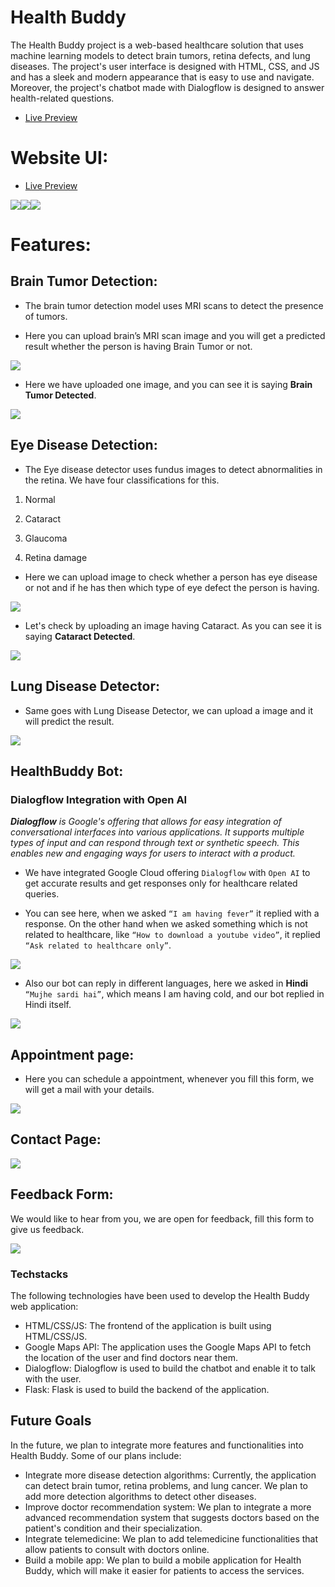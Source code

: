 # Health Buddy
 
The Health Buddy project is a web-based healthcare solution that uses machine learning models to detect brain tumors, retina defects, and lung diseases. The project's user interface is designed with HTML, CSS, and JS and has a sleek and modern appearance that is easy to use and navigate. Moreover, the project's chatbot made with Dialogflow is designed to answer health-related questions.

  - [Live Preview](https://health-buddy-enjmthwghq-el.a.run.app/)


# Website UI:
  - [Live Preview](https://health-buddy-enjmthwghq-el.a.run.app/)

![](https://lh3.googleusercontent.com/WE3QQRivjDwd3RZOi-uTCzMnajaUr6hi4MNmSiRM0r_1GEa96NdyOP5WEbDaqxCus2OZZiNzHc6tfUQpJaPKgXeKR7u4_pRWWloXYtYz_97LEErNsswFnK6Mt-zfka-HUo90iY7k2Yrl0xpX5EWVSWE)![](https://lh3.googleusercontent.com/hYdf9AvPQUJVzUCIKa1NcBB7sWKd1UzlfMyOKVpc-mCoSaTd1FiPoQwP02eeB1XfkY7KFympNR3qj4tjB4RYEyBbZ701m5godXzUD1AB9piBl_sRvG-jErZxUszuHFbGebJ2OYs6L3VN0ydFIvQMb9k)![](https://lh5.googleusercontent.com/n_w-FAftpjf6f5GccRQLtkkvTEoqu4hwSx3PMed9xE1LpJ_IymK5WyA9WUtahAg8XOsJCnDOVEl0Y76go_K-INQhP-J-kF8TjZLnhoH9dhGzSvHnhlotiyhc27Uqh6nZbsOcgfko5TcYz7pnCU6Rxd0)

  

# Features:

## Brain Tumor Detection:

- The brain tumor detection model uses MRI scans to detect the presence of tumors.

- Here you can upload brain’s MRI scan image and you will get a predicted result whether the person is having Brain Tumor or not.

![](https://lh5.googleusercontent.com/bkPrXoHsmGYRrngI16aWVWEoKftF3qFbqO6cd6WS6igbTOQrsdbTd6BPVH_n8xLcmzXrbruA1RnVEogNaWTUXgCnSWUhPVvpWwoh17a0yL9KsVTEbE710f86A36fwAuJld2am6_8Ov9aI1T2l5dJzhY)

  

- Here we have uploaded one image, and you can see it is saying **Brain Tumor Detected**.

![](https://lh5.googleusercontent.com/xN2L9HZnX90gImajyp_hExxrHlI5zIHGJjCO2e7qKkjZJO4KOzvQkN6ZxeVASzjXbdXt-A1lxGCX2nW4yTCzLFlg_RFBheZX0GUhXFpmcliZwpKcDnlkVd0An9dp1c-2sjU4YuVNlkJ1dgTb4owDJoY)

  

## Eye Disease Detection:

- The Eye disease detector uses fundus images to detect abnormalities in the retina. We have four classifications for this.

1.  Normal
    
2.  Cataract
    
3.  Glaucoma
    
4.  Retina damage
    

- Here we can upload image to check whether a person has eye disease or not and if he has then which type of eye defect the person is having.

![](https://lh3.googleusercontent.com/8NLy19Yj7nPJx1A-QPNd9FlUpTDtRY2GehIE-QyM4PDMF7ToU9ReVDfGTAkVx4wAiKnSDKdiiiV8kWB7t_OsmFMYJfdKrmo8Gwm5GMPW7o7eCGmJb5fK8JqBS8AcmZNFjlVN1SEyUaRyAm7sAeecY9s)

  

- Let's check by uploading an image having Cataract. As you can see it is saying **Cataract Detected**.

![](https://lh4.googleusercontent.com/U7geecdNUQDsWTsZNghHVSag0FQVf_nLpKJdWkR78Ef-LAugV3e9sKz50Ih8LlSyT53zCA74ogCBsFiZSOSbqSCPHdEhZL7cRARomF9vkeYRILFKUQ3VM9IPxwhHi1Jboh2ceMiUMBZqc6gPvOWamLA)

## Lung Disease Detector:

- Same goes with Lung Disease Detector, we can upload a image and it will predict the result.

![](https://lh3.googleusercontent.com/b1AskRon8kMaFS4nllvsZIlMhCVO436WA0A8R6h4mzhFE8sS0qCTZ8IPyEZyIpzcXrOaXRr-uPA7BsKh6faVqgCm01uavq_z7M_7fRjMdWZ5TceNRwutwpFtjTDHiBBSI2wh_buxe2MCO2UqeObr-Z4)

  

## HealthBuddy Bot: 
### Dialogflow Integration with Open AI

***Dialogflow** is Google's offering that allows for easy integration of conversational interfaces into various applications. It supports multiple types of input and can respond through text or synthetic speech. This enables new and engaging ways for users to interact with a product.*

  

- We have integrated Google Cloud offering `Dialogflow` with `Open AI` to get accurate results and get responses only for healthcare related queries.

- You can see here, when we asked `“I am having fever”` it replied with a response. On the other hand when we asked something which is not related to healthcare, like `“How to download a youtube video”`, it replied `“Ask related to healthcare only”`.

![](https://lh5.googleusercontent.com/i2Q2tW6w-6d2k2YxPSyuO0mq9vGGGITeMwtfi23wrPDoV_bgTsPyoliYDxpVr7ZVOvSh7v74jwvissAWcC8WSX00fZjEqPuCsfqArNM1yNq7U5FDTSfKlLpKN17xKJoKnnVOlSB-s9UfZ0q_ESYqTHU)

  

- Also our bot can reply in different languages, here we asked in **Hindi** `“Mujhe sardi hai”`, which means I am having cold, and our bot replied in Hindi itself.

![](https://lh4.googleusercontent.com/BTls5my3XVY1rBQBqxSRshCcj9Nh1b9GPeriPWXlaXwqtWcfn1I7Vm6g1YTJvR72YzFNRQZDPZuNokPFi0p3aYf7fbXZUFi-dgKeZa7bkNEr6qyeS2xsgNNkcltIa-tG77Q3QEH6huqWuP2iCcciTH4)

## Appointment page:

- Here you can schedule a appointment, whenever you fill this form, we will get a mail with your details.

![](https://lh6.googleusercontent.com/ncn-Gs5cCG_suPhF82Myz2S6Azog3tzZ794ZojWYnx2crQ1gGa8fS61yLtF2cYNet8V6sBZ2Qj9-0n8xn9aZEvnae7_k5tmQxbMaO43RCXMtFCf3Zt_aPPRHJ5nwmVbXBuLV52TwzQCDeE6YmKaPvBw)

  

## Contact Page:

![](https://lh6.googleusercontent.com/zLqfKRO9KQbgRr8gR052exZtDweSK-IJ9qsAg-dh44_HAoOKv1o7kKpni7d8mFoB_wlG-509HBPXOhFZa-38mdvWEcYsGeUYxrSh2AaKc8ybaw3RwmmPhE1_r5MJMUgnW6macOzaTfgphxgcF4zB2Dw)

  

## Feedback Form:

We would like to hear from you, we are open for feedback, fill this form to give us feedback.

![](https://lh3.googleusercontent.com/8uiF_-kpQXU2hdNXkY6Nt2YgXwQauGRAQrVSvvc_uhw3YsZTkhhgU4pvbPZH1zgVLUSNv63tqaarsbBu_nwBSviETO9c-XsQhlsbRyjm2_VCd06M3zArnTViTJxJXkY5_sepGjhKEwjYx-hjZ7hhjkU)

### Techstacks

The following technologies have been used to develop the Health Buddy web application:

- HTML/CSS/JS: The frontend of the application is built using HTML/CSS/JS.
- Google Maps API: The application uses the Google Maps API to fetch the location of the user and find doctors near them.
- Dialogflow: Dialogflow is used to build the chatbot and enable it to talk with the user.
- Flask: Flask is used to build the backend of the application.


## Future Goals
In the future, we plan to integrate more features and functionalities into Health Buddy. Some of our plans include:

- Integrate more disease detection algorithms: Currently, the application can detect brain tumor, retina problems, and lung cancer. We plan to add more detection algorithms to detect other diseases.
- Improve doctor recommendation system: We plan to integrate a more advanced recommendation system that suggests doctors based on the patient's condition and their specialization.
- Integrate telemedicine: We plan to add telemedicine functionalities that allow patients to consult with doctors online.
- Build a mobile app: We plan to build a mobile application for Health Buddy, which will make it easier for patients to access the services.
